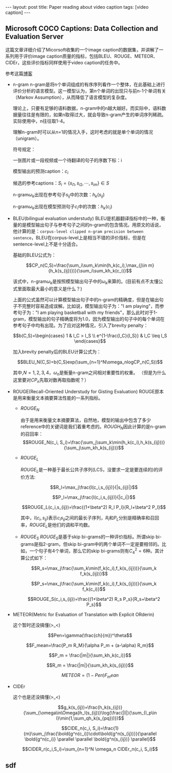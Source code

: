 <head>
    <script src="https://cdn.mathjax.org/mathjax/latest/MathJax.js?config=TeX-AMS-MML_HTMLorMML" type="text/javascript"></script>
    <script type="text/x-mathjax-config">
        MathJax.Hub.Config({
            tex2jax: {
            skipTags: ['script', 'noscript', 'style', 'textarea', 'pre'],
            inlineMath: [['$','$']]
            }
        });
    </script>
</head>
---
layout: post
title: Paper reading about video caption
tags: [video caption]
---

## Microsoft COCO Captions: Data Collection and Evaluation Server  

这篇文章详细介绍了Micorsoft收集的一个image caption的数据集，并讲解了一系列用于评价image caption质量的指标，包括BLEU、ROUGE、METEOR、CIDEr，这些评价指标同样使用于video caption的任务中。

参考这篇[博客](https://www.cnblogs.com/Determined22/p/6910277.html)

+ n-gram
  n-gram是将n个单词组成的有序序列看作一个整体，在此基础上进行评价分析的语言模型。这一模型认为，第n个单词的出现只与前n-1个单词有关（Markov Assumption），从而降低了语言模型的复杂度。

  理论上，只要有足够的语料数据，n-gram中的n越大越好。而实际中，语料数据量往往是有限的，如果n取得过大，就会导致n-gram产生的单词序列稀疏。实际使用中，n往往取1-4。

  理解n-gram时可以从n=1的情况入手，这时考虑的就是单个单词的情况（unigram）。

  符号规定：

  一张图片或一段视频或一个待翻译的句子的序数下标：i

  模型输出的预测caption：$c_i$
  
  候选的参考captions：$S_i = \{s_{i1}, s_{i2}, \cdots, s_{im}\} \in S$
  
  n-gram$\omega_k$出现在参考句子$s_{ij}$中的次数：$h_k(s_{ij})$
  
  n-gram$\omega_k$出现在模型预测句子$c_i$中的次数：$h_k(c_i)$

+ BLEU(bilingual evaluation understudy)
  BLEU是机器翻译指标中的一种，衡量的是模型输出句子与参考句子之间的n-gram的包含情况。用原文的话说，他计算的是：`corpus-level clipped n-gram precision between sentence`，BLEU在corpus-level上是相当不错的评价指标，但是在sentence-level上不是十分适合。

  基础的BLEU公式为：
  

  $$CP_n(C,S)=\frac{\sum_i\sum_k\min(h_k(c_i),\max_{j\in m}{h_k(s_{ij})})}{\sum_i\sum_kh_k(c_i)}$$
  
  
  该式中，n-gram$\omega_k$是按照模型输出句子中的$\omega_k$来算的。(目前有点不太懂公式里面取最大最小的意义是什么？)

  上面的公式虽然可以计算模型输出句子中的n-gram的精确度，但是在输出句子不完整时容易造成误解。比如说，模型输出句子为："I am playing"，而参考句子为："I am playing basketball with my friends"，那么此时对于1-gram，模型输出的句子精确度将为1.0，因为模型输出的句子中的每个单词在参考句子中均有出现。为了应对这种情况，引入了brevity penalty：
  
  $$b(C,S)=\begin{cases}
      1 & l_C > l_S \\
      e^{1-\frac{l_C}{l_S}} & l_C \leq l_S
  \end{cases}$$
  
  加入brevity penalty后的BLEU计算公式为：
  
  $$BLEU_N(C,S)=b(C,S)exp(\sum_{n=1}^N\omega_nlogCP_n(C,S))$$
  
  其中,$N=1,2,3,4$，$\omega_n$是衡量n-gram之间相对重要性的权重。
  （但是为什么这里要对$CP_n$先取对数再取指数呢？）

+ ROUGE(Recall-Oriented Understudy for Gisting Evaluation)
  ROUGE原本是用来衡量文本摘要算法性能的一系列指标。
  + $ROUGE_N$  
    
    由于是用来衡量文本摘要算法，自然地，模型的输出中包含了多少reference中的关键词是我们着重考虑的。$ROUGH_N$因此计算的是n-gram的召回率：
    $$ROUGE_N(c_i, S_i)=\frac{\sum_j\sum_k\min(h_k(c_i),h_k(s_{ij}))}{\sum_j\sum_kh_k(s_{ij})}$$

  + $ROUGE_L$

    $ROUGE_L$是一种基于最长公共子序列(LCS，没要求一定是要连续的)的评价方法:
    

    $$R_l=\max_j\frac{l(c_i,s_{ij})}{|s_{ij}|}$$
    

    $$P_l=\max_j\frac{l(c_i,s_{ij})}{|c_i|}$$
    

    $$ROUGE_L(c_i,s_{ij})=\frac{(1+\beta^2) R_l P_l}{R_l+\beta^2 P_l}$$
    

    其中，$l(c_i,s_{ij})$表示$c_i$$s_{ij}$之间的最长子序列，$R_l$和$P_L$分别是精确率和召回率，$ROUGE_L$是他们的调和平均数。

  + $ROUGE_S$
    $ROUGE_S$是基于skip bi-grams的一种评价指标。所谓skip bi-grams是指2-gram，但skip bi-gram中的两个单词不一定是要相邻的。比如，一个句子有4个单词，那么它的skip bi-grams则有$C_4^2=6$种。其计算公式如下：


    $$R_s=\max_j\frac{\sum_k\min(f_k(c_i),f_k(s_{ij}))}{\sum_k f_k(s_{ij})}$$


    $$P_s=\max_j\frac{\sum_k\min(f_k(c_i),f_k(s_{ij}))}{\sum_k f_k(c_i)}$$


    $$ROUGE_S(c_i,s_{ij})=\frac{(1+\beta^2) R_s P_s}{R_s+\beta^2 P_s}$$


+ METEOR(Metric for Evaluation of Translation with Explicit ORderin)
  
  这个暂时还没搞懂(>_<)

  $$Pen=\gamma(\frac{ch}{m})^\theta$$
  
  $$F_mean=\frac{P_m R_M}{\alpha P_m + (a-\alpha) R_m}$$
  
  $$P_m = \frac{|m|}{\sum_kh_k(c_i)}$$
  
  $$R_m = \frac{|m|}{\sum_kh_k(s_{ij})}$$
  
  $$METEOR=(1-Pen)F_mean$$

+ CIDEr  
  
  这个也是还没搞懂(>_<)
  

  $$g_k(s_{ij})=\frac{h_k(s_{ij})}{\sum_{\omega\in\Omega}h_l(s_{ij})}\log(\frac{|I|}{\sum_{I_p\in I}\min(1,\sum_qh_k(s_{pq}))})$$


  $$CIDE_n(c_i, S_i)=\frac{1}{m}\sum_j\frac{\bold{g^n(c_i)}\cdot\bold{g^n(s_{ij})}}{\parallel \bold{g^n(c_i)} \parallel \parallel \bold{g^n(s_{ij})} \parallel}$$


  $$CIDER_r(c_i,S_i)=\sum_{n=1}^N \omega_n CIDEr_n(c_i, S_i)$$

## sdf